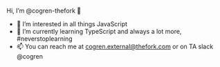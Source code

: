 Hi, I’m @cogren-thefork :wave:

- 👀 I’m interested in all things JavaScript
- 🌱 I’m currently learning TypeScript and always a lot more, #neverstoplearning
- 📫 You can reach me at cogren.external@thefork.com or on TA slack @cogren

<!---
cogren-thefork/cogren-thefork is a ✨ special ✨ repository because its `README.md` (this file) appears on your GitHub profile.
You can click the Preview link to take a look at your changes.
--->
